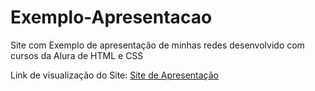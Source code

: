 # Exemplo-Apresentacao
Site com Exemplo de apresentação de minhas redes desenvolvido com cursos da Alura de HTML e CSS  

Link de visualização do Site: [Site de Apresentação](https://exemplo-apresentacao.vercel.app/)
